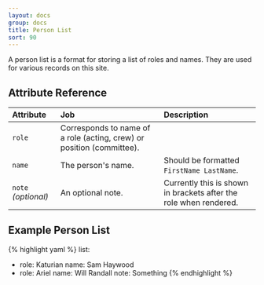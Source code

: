```yaml
---
layout: docs
group: docs
title: Person List
sort: 90
---
```


A person list is a format for storing a list of roles and names. They are used for various records on this site.

## Attribute Reference

| Attribute | Job | Description |
|:-|:-|:-|
| `role` | Corresponds to name of a role (acting, crew) or position (committee). |  |
| `name` | The person's name. | Should be formatted `FirstName LastName`. |
| `note` *(optional)* | An optional note. | Currently this is shown in brackets after the role when rendered. |

## Example Person List

{% highlight yaml %}
list:
  - role: Katurian
    name: Sam Haywood
  - role: Ariel
    name: Will Randall
    note: Something
{% endhighlight %}
